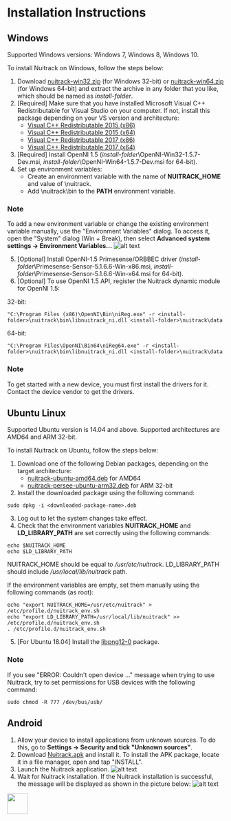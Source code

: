 # Installation Instructions

## Windows

Supported Windows versions: Windows 7, Windows 8, Windows 10.

To install Nuitrack on Windows, follow the steps below: 

1. Download [nuitrack-win32.zip](http://download.3divi.com/Nuitrack/platforms/nuitrack-win32.zip) (for Windows 32-bit) or [nuitrack-win64.zip](http://download.3divi.com/Nuitrack/platforms/nuitrack-win64.zip) (for Windows 64-bit) and extract the archive in any folder that you like, which should be named as *install-folder*. 
2. [Required] Make sure that you have installed Microsoft Visual C++ Redistributable for Visual Studio on your computer. If not, install this package depending on your VS version and architecture:
    * [Visual C++ Redistributable 2015 (x86)](https://download.microsoft.com/download/9/3/F/93FCF1E7-E6A4-478B-96E7-D4B285925B00/vc_redist.x86.exe)
    * [Visual C++ Redistributable 2015 (x64)](https://download.microsoft.com/download/9/3/F/93FCF1E7-E6A4-478B-96E7-D4B285925B00/vc_redist.x64.exe)
    * [Visual C++ Redistributable 2017 (x86)](https://aka.ms/vs/15/release/VC_redist.x86.exe)
    * [Visual C++ Redistributable 2017 (x64)](https://aka.ms/vs/15/release/VC_redist.x64.exe)
3. [Required] Install OpenNI 1.5 (*install-folder*\OpenNI-Win32-1.5.7-Dev.msi, *install-folder*\OpenNI-Win64-1.5.7-Dev.msi for 64-bit).
4. Set up environment variables:
    * Create an environment variable with the name of **NUITRACK_HOME** and value of *<install-folder>*\nuitrack.
    * Add *<install-folder>*\nuitrack\bin to the **PATH** environment variable.

### Note
To add a new environment variable or change the existing environment variable manually, use the "Environment Variables" dialog.
To access it, open the "System" dialog (Win + Break), then select **Advanced system settings → Environment Variables...**
![alt text](https://github.com/OlgaUtochka/Nuitrack-docs/blob/master/images/install_windows.png "Editing environment variables in Windows 10")

5. [Optional] Install OpenNI-1.5 Primesense/ORBBEC driver (*install-folder*\Primesense-Sensor-5.1.6.6-Win-x86.msi, *install-folder*\Primesense-Sensor-5.1.6.6-Win-x64.msi for 64-bit).
6. [Optional] To use OpenNI 1.5 API, register the Nuitrack dynamic module for OpenNI 1.5:
   
  32-bit:
  ```
  "C:\Program Files (x86)\OpenNI\Bin\niReg.exe" -r <install-folder>\nuitrack\bin\libnuitrack_ni.dll <install-folder>\nuitrack\data
  ```

  64-bit:
  ```
  "C:\Program Files\OpenNI\Bin64\niReg64.exe" -r <install-folder>\nuitrack\bin\libnuitrack_ni.dll <install-folder>\nuitrack\data
  ```

### Note
To get started with a new device, you must first install the drivers for it. Contact the device vendor to get the drivers.

## Ubuntu Linux 

Supported Ubuntu version is 14.04 and above. Supported architectures are AMD64 and ARM 32-bit.

To install Nuitrack on Ubuntu, follow the steps below:

1. Download one of the following Debian packages, depending on the target architecture:
    * [nuitrack-ubuntu-amd64.deb](http://download.3divi.com/Nuitrack/platforms/nuitrack-ubuntu-amd64.deb) for AMD64
    * [nuitrack-persee-ubuntu-arm32.deb](http://download.3divi.com/Nuitrack/platforms/nuitrack-persee-ubuntu-arm32.deb) for ARM 32-bit
2. Install the downloaded package using the following command: 
```
sudo dpkg -i <downloaded-package-name>.deb
```
3. Log out to let the system changes take effect. 
4. Check that the environment variables **NUITRACK_HOME** and **LD_LIBRARY_PATH** are set correctly using the following commands:
```
echo $NUITRACK_HOME
echo $LD_LIBRARY_PATH
```
NUITRACK_HOME should be equal to */usr/etc/nuitrack*. LD_LIBRARY_PATH should include */usr/local/lib/nuitrack* path.

If the environment variables are empty, set them manually using the following commands (as root):
```
echo "export NUITRACK_HOME=/usr/etc/nuitrack" > /etc/profile.d/nuitrack_env.sh
echo "export LD_LIBRARY_PATH=/usr/local/lib/nuitrack" >> /etc/profile.d/nuitrack_env.sh
. /etc/profile.d/nuitrack_env.sh
```
5. [For Ubuntu 18.04] Install the [libpng12-0](https://packages.ubuntu.com/xenial/amd64/libpng12-0/download) package.

### Note
If you see "ERROR: Couldn't open device ..." message when trying to use Nuitrack, try to set permissions for USB devices with the following command:
```
sudo chmod -R 777 /dev/bus/usb/
```
## Android

1. Allow your device to install applications from unknown sources. To do this, go to **Settings → Security and tick "Unknown sources"**.
2. Download [Nuitrack.apk](http://download.3divi.com/Nuitrack/platforms/Nuitrack.apk) and install it. To install the APK package, locate it in a file manager, open and tap "INSTALL".
3. Launch the Nuitrack application. 
![alt text](https://github.com/OlgaUtochka/Nuitrack-docs/blob/master/images/install_1.png)
4. Wait for Nuitrack installation. If the Nuitrack installation is successful, the message will be displayed as shown in the picture below:
![alt text](https://github.com/OlgaUtochka/Nuitrack-docs/blob/master/images/install_2.png)
<img src="https://github.com/OlgaUtochka/Nuitrack-docs/blob/master/images/install_2.png" width="48">
